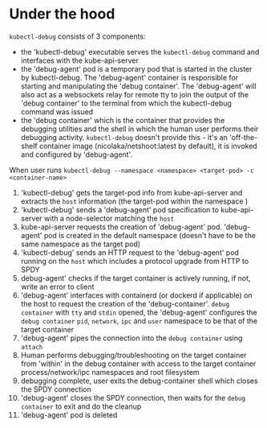 # Under the hood

`kubectl-debug` consists of 3 components:

* the 'kubectl-debug' executable serves the `kubectl-debug` command and interfaces with the kube-api-server
* the 'debug-agent' pod is a temporary pod that is started in the cluster by kubectl-debug. The 'debug-agent' container is responsible for starting and manipulating the 'debug container'. The 'debug-agent' will also act as a websockets relay for remote tty to join the output of the 'debug container' to the terminal from which the kubectl-debug command was issued
* the 'debug container' which is the container that provides the debugging utilities and the shell in which the human user performs their debugging activity. `kubectl-debug` doesn't provide this - it's an 'off-the-shelf container image (nicolaka/netshoot:latest by default), it is invoked and configured by 'debug-agent'.

When user runs `kubectl-debug --namespace <namespace> <target-pod> -c <container-name>`

1. 'kubectl-debug' gets the target-pod info from kube-api-server and extracts the `host` information (the target-pod within the namespace <namespace>)
2. 'kubectl-debug' sends a 'debug-agent' pod specification to kube-api-server with a node-selector matching the `host`
3. kube-api-server requests the creation of 'debug-agent' pod. 'debug-agent' pod is created in the default namespace (doesn't have to be the same namespace as the target pod)
4. 'kubectl-debug' sends an HTTP request to the 'debug-agent' pod running on the `host` which includes a protocol upgrade from HTTP to SPDY
5. debug-agent' checks if the target container is actively running, if not, write an error to client
6. 'debug-agent' interfaces with containerd (or dockerd if applicable) on the host to request the creation of the 'debug-container'. `debug container` with `tty` and `stdin` opened, the 'debug-agent' configures the `debug container` `pid`, `network`, `ipc` and `user` namespace to be that of the target container
7. 'debug-agent' pipes the connection into the `debug container` using `attach`
8. Human performs debugging/troubleshooting on the target container from 'within' in the debug container with access to the target container process/network/ipc namespaces and root filesystem
9. debugging complete, user exits the debug-container shell which closes the SPDY connection
10. 'debug-agent' closes the SPDY connection, then waits for the `debug container` to exit and do the cleanup
11. 'debug-agent' pod is deleted